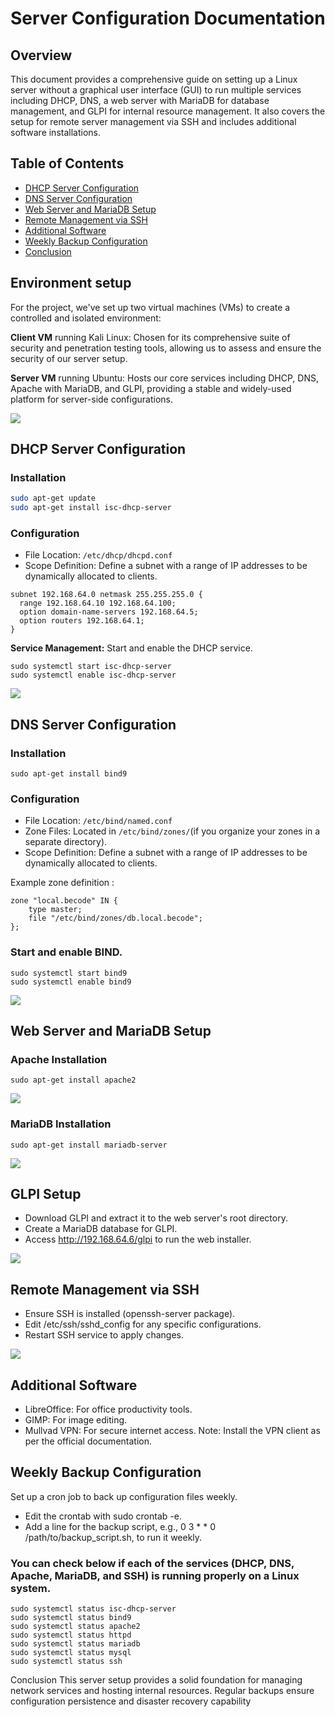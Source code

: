 # Server Configuration Documentation

## Overview

This document provides a comprehensive guide on setting up a Linux server without a graphical user interface (GUI) to run multiple services including DHCP, DNS, a web server with MariaDB for database management, and GLPI for internal resource management. It also covers the setup for remote server management via SSH and includes additional software installations.

## Table of Contents

- [DHCP Server Configuration](#dhcp-server-configuration)
- [DNS Server Configuration](#dns-server-configuration)
- [Web Server and MariaDB Setup](#web-server-and-mariadb-setup)
- [Remote Management via SSH](#remote-management-via-ssh)
- [Additional Software](#additional-software)
- [Weekly Backup Configuration](#weekly-backup-configuration)
- [Conclusion](#conclusion)

## Environment setup


For the project, we've set up two virtual machines (VMs) to create a controlled and isolated environment:

__Client VM__ running Kali Linux: Chosen for its comprehensive suite of security and penetration testing tools, allowing us to assess and ensure the security of our server setup.

__Server VM__ running Ubuntu: Hosts our core services including DHCP, DNS, Apache with MariaDB, and GLPI, providing a stable and widely-used platform for server-side configurations.

![](./assets/setup.png)

## DHCP Server Configuration

### Installation

```bash
sudo apt-get update
sudo apt-get install isc-dhcp-server
```

### Configuration

* File Location: `````/etc/dhcp/dhcpd.conf`````
* Scope Definition: Define a subnet with a range of IP addresses to be dynamically allocated to clients.

```bazaar
subnet 192.168.64.0 netmask 255.255.255.0 {
  range 192.168.64.10 192.168.64.100;
  option domain-name-servers 192.168.64.5;
  option routers 192.168.64.1;
}
```

__Service Management:__ Start and enable the DHCP service.

```bazaar
sudo systemctl start isc-dhcp-server
sudo systemctl enable isc-dhcp-server
```


![](./assets/RUN_DHCP.png)


## DNS Server Configuration

### Installation

```bazaar
sudo apt-get install bind9
```

### Configuration

* File Location: `````/etc/bind/named.conf`````
* Zone Files: Located in ```/etc/bind/zones/```(if you organize your zones in a separate directory).
* Scope Definition: Define a subnet with a range of IP addresses to be dynamically allocated to clients.

Example zone definition :

```bazaar
zone "local.becode" IN {
    type master;
    file "/etc/bind/zones/db.local.becode";
};
```


### Start and enable BIND.

```bazaar
sudo systemctl start bind9
sudo systemctl enable bind9
```

![](./assets/RUN_BIND.png)

## Web Server and MariaDB Setup

### Apache Installation

```bazaar
sudo apt-get install apache2
```

![](./assets/APACHE.png)

### MariaDB Installation

```bazaar
sudo apt-get install mariadb-server
```
![](./assets/RUN_MARIA.png)


## GLPI Setup

* Download GLPI and extract it to the web server's root directory.
* Create a MariaDB database for GLPI.
* Access http://192.168.64.6/glpi to run the web installer.

![](./assets/GLPI.png)

## Remote Management via SSH
* Ensure SSH is installed (openssh-server package).
* Edit /etc/ssh/sshd_config for any specific configurations.
* Restart SSH service to apply changes.

![](./assets/SSH.png)

## Additional Software

* LibreOffice: For office productivity tools.
* GIMP: For image editing.
* Mullvad VPN: For secure internet access. Note: Install the VPN client as per the official documentation.

## Weekly Backup Configuration

Set up a cron job to back up configuration files weekly.

* Edit the crontab with sudo crontab -e.
* Add a line for the backup script, e.g., 0 3 * * 0 /path/to/backup_script.sh, to run it weekly.

### You can check below if each of the services (DHCP, DNS, Apache, MariaDB, and SSH) is running properly on a Linux system.
 
```
sudo systemctl status isc-dhcp-server
sudo systemctl status bind9
sudo systemctl status apache2
sudo systemctl status httpd
sudo systemctl status mariadb
sudo systemctl status mysql
sudo systemctl status ssh
```
Conclusion
This server setup provides a solid foundation for managing network services and hosting internal resources. Regular backups ensure configuration persistence and disaster recovery capability
